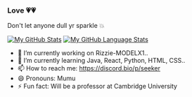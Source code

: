### Love 💗💗
 Don't let anyone dull yr sparkle 💥
 
 [![My GitHub Stats](https://github-readme-stats.vercel.app/api/?username=Ankita3107&count_private=true&theme=tokyonight&showicons=true)]()
[![My GitHub Language Stats](https://github-readme-stats.vercel.app/api/top-langs/?username=Ankita3107&langs_count=5&theme=tokyonight)]()

- 🔭 I’m currently working on Rizzie-MODELX1..
- 🌱 I’m currently learning Java, React, Python, HTML, CSS..
- 📫 How to reach me: https://discord.bio/p/seeker
- 😄 Pronouns: Mumu
- ⚡ Fun fact: Will be a professor at Cambridge University

<!--
**Ankita3107/Ankita3107** is a ✨ _special_ ✨ repository because its `README.md` (this file) appears on your GitHub profile.

Here are some ideas to get you started:

- 🔭 I’m currently writing my first book...
- 🌱 I’m currently learning .JavaScript, React, Python, HTML..
- 👯 I’m looking to collaborate on ...
- 🤔 I’m looking for help with ...
- 💬 Ask me about Mail...
- 📫 How to reach me: ...
- 😄 Pronouns: ...
- ⚡ Fun fact: Me a Potterhead...
-->
